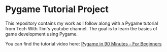 # Pygame Tutorial Project

This repository contains my work as I follow along with a Pygame tutorial from Tech With Tim's youtube channel. The goal is to learn the basics of game development using Pygame.

You can find the tutorial video here: [Pygame in 90 Minutes - For Beginners](https://www.youtube.com/watch?v=jO6qQDNa2UY)